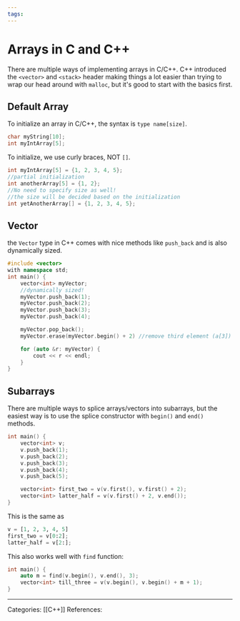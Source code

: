 ```yaml
---
tags:
---
```

# Arrays in C and C++
There are multiple ways of implementing arrays in C/C++. C++ introduced the `<vector>` and `<stack>` header making things a lot easier than trying to wrap our head around with `malloc`, but it's good to start with the basics first.
## Default Array
To initialize an array in C/C++, the syntax is `type name[size]`.
```C
char myString[10];
int myIntArray[5];
```
To initialize, we use curly braces, NOT `[]`.

```c++
int myIntArray[5] = {1, 2, 3, 4, 5};
//partial initialization
int anotherArray[5] = {1, 2};
//No need to specify size as well!
//the size will be decided based on the initialization
int yetAnotherArray[] = {1, 2, 3, 4, 5};
```
## Vector
the `Vector` type in C++ comes with nice methods like `push_back` and is also dynamically sized.
``` C++
#include <vector>
with namespace std;
int main() {
	vector<int> myVector;
	//dynamically sized!
	myVector.push_back(1);
	myVector.push_back(2);
	myVector.push_back(3);
	myVector.push_back(4);

	myVector.pop_back();
	myVector.erase(myVector.begin() + 2) //remove third element (a[3])

	for (auto &r: myVector) {
		cout << r << endl;
	}
}
```

## Subarrays
There are multiple ways to splice arrays/vectors into subarrays, but the easiest way is to use the splice constructor with `begin()` and `end()` methods.
```c++
int main() {
	vector<int> v;
	v.push_back(1);
	v.push_back(2);
	v.push_back(3);
	v.push_back(4);
	v.push_back(5);

	vector<int> first_two = v(v.first(), v.first() + 2);
	vector<int> latter_half = v(v.first() + 2, v.end());
}
```
This is the same as
```python
v = [1, 2, 3, 4, 5]
first_two = v[0:2];
latter_half = v[2:];
```
This also works well with `find` function:
```c++
int main() {
	auto m = find(v.begin(), v.end(), 3);
	vector<int> till_three = v(v.begin(), v.begin() + m + 1);
}
```



---
Categories: [[C++]] 
References:
